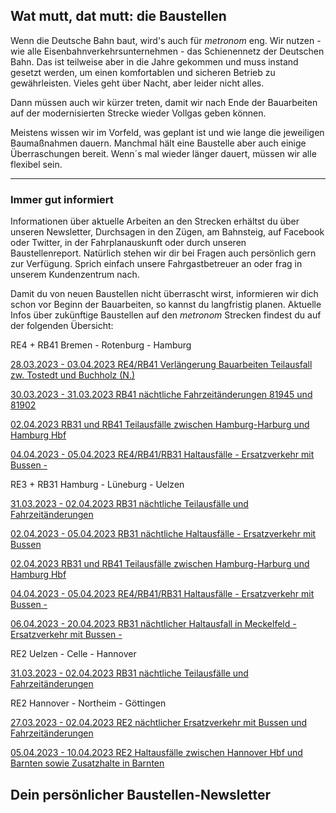 Wat mutt, dat mutt: die Baustellen
----------

Wenn die Deutsche Bahn baut, wird's auch für *metronom* eng.
Wir nutzen - wie alle Eisenbahnverkehrsunternehmen - das Schienennetz der Deutschen Bahn. Das ist teilweise aber in die Jahre gekommen und muss instand gesetzt werden, um einen komfortablen und sicheren Betrieb zu gewährleisten. Vieles geht über Nacht, aber leider nicht alles.

Dann müssen auch wir kürzer treten, damit wir nach Ende der Bauarbeiten auf der modernisierten Strecke wieder Vollgas geben können.

Meistens wissen wir im Vorfeld, was geplant ist und wie lange die jeweiligen Baumaßnahmen dauern. Manchmal hält eine Baustelle aber auch einige Überraschungen bereit. Wenn´s mal wieder länger dauert, müssen wir alle flexibel sein.

---

### Immer gut informiert ###

Informationen über aktuelle Arbeiten an den Strecken erhältst du über unseren Newsletter, Durchsagen in den Zügen, am Bahnsteig, auf Facebook oder Twitter, in der Fahrplanauskunft oder durch unseren Baustellenreport. Natürlich stehen wir dir bei Fragen auch persönlich gern zur Verfügung. Sprich einfach unsere Fahrgastbetreuer an oder frag in unserem Kundenzentrum nach.

Damit du von neuen Baustellen nicht überrascht wirst, informieren wir dich schon vor Beginn der Bauarbeiten, so kannst du langfristig planen. Aktuelle Infos über zukünftige Baustellen auf den *metronom* Strecken findest du auf der folgenden Übersicht:

RE4 + RB41 Bremen - Rotenburg - Hamburg

[28.03.2023 - 03.04.2023 RE4/RB41 Verlängerung Bauarbeiten Teilausfall zw. Tostedt und Buchholz (N.)](https://www.der-metronom.de/baustellen/re4-rb41-verlaengerung-bauarbeiten-teilausfall-zw-tostedt-und-buchholz-n/)

[30.03.2023 - 31.03.2023 RB41 nächtliche Fahrzeitänderungen 81945 und 81902](https://www.der-metronom.de/baustellen/rb41-naechtliche-fahrzeitaenderungen-81945-und-81902/)

[02.04.2023 RB31 und RB41 Teilausfälle zwischen Hamburg-Harburg und Hamburg Hbf](https://www.der-metronom.de/baustellen/rb31-und-rb41-teilausfaelle-zwischen-hamburg-harburg-und-hamburg-hbf/)

[04.04.2023 - 05.04.2023 RE4/RB41/RB31 Haltausfälle - Ersatzverkehr mit Bussen -](https://www.der-metronom.de/baustellen/re4-rb41-rb31-haltausfaelle/)

RE3 + RB31 Hamburg - Lüneburg - Uelzen

[31.03.2023 - 02.04.2023 RB31 nächtliche Teilausfälle und Fahrzeitänderungen](https://www.der-metronom.de/baustellen/rb31-naechtliche-teilausfaelle-und-fahrzeitaenderungen/)

[02.04.2023 - 05.04.2023 RB31 nächtliche Haltausfälle - Ersatzverkehr mit Bussen](https://www.der-metronom.de/baustellen/rb31-naechtliche-haltausfaelle-ersatzverkehr-mit-bussen/)

[02.04.2023 RB31 und RB41 Teilausfälle zwischen Hamburg-Harburg und Hamburg Hbf](https://www.der-metronom.de/baustellen/rb31-und-rb41-teilausfaelle-zwischen-hamburg-harburg-und-hamburg-hbf/)

[04.04.2023 - 05.04.2023 RE4/RB41/RB31 Haltausfälle - Ersatzverkehr mit Bussen -](https://www.der-metronom.de/baustellen/re4-rb41-rb31-haltausfaelle/)

[06.04.2023 - 20.04.2023 RB31 nächtlicher Haltausfall in Meckelfeld - Ersatzverkehr mit Bussen -](https://www.der-metronom.de/baustellen/rb31-naechtlicher-haltausfall-in-meckelfeld-ersatzverkehr-mit-bussen/)

RE2 Uelzen - Celle - Hannover

[31.03.2023 - 02.04.2023 RB31 nächtliche Teilausfälle und Fahrzeitänderungen](https://www.der-metronom.de/baustellen/rb31-naechtliche-teilausfaelle-und-fahrzeitaenderungen/)

RE2 Hannover - Northeim - Göttingen

[27.03.2023 - 02.04.2023 RE2 nächtlicher Ersatzverkehr mit Bussen und Fahrzeitänderungen](https://www.der-metronom.de/baustellen/re2-naechtlicher-ersatzverkehr-mit-bussen/)

[05.04.2023 - 10.04.2023 RE2 Haltausfälle zwischen Hannover Hbf und Barnten sowie Zusatzhalte in Barnten](https://www.der-metronom.de/baustellen/re2-haltausfaelle-zwischen-hannover-hbf-und-barnten-sowie-zusatzhalte-in-barnten/)

Dein persönlicher Baustellen-Newsletter
----------
